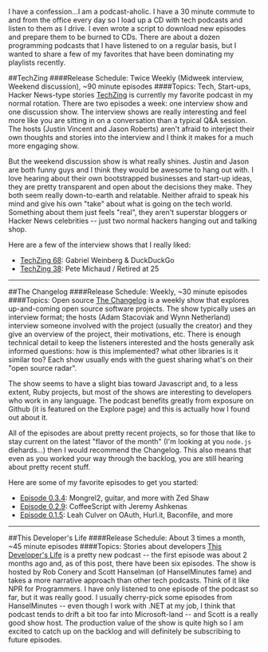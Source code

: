 I have a confession...I am a podcast-aholic.  I have a 30 minute commute to and from the office every day
so I load up a CD with tech podcasts and listen to them as I drive.  I even wrote a script to download
new episodes and prepare them to be burned to CDs.  There are about a dozen programming podcasts that I have listened
to on a regular basis, but I wanted to share a few of my favorites that have been dominating my playlists recently.

##TechZing
####Release Schedule: Twice Weekly (Midweek interview, Weekend discussion), ~90 minute episodes
####Topics: Tech, Start-ups, Hacker News-type stories
[TechZing](http://techzinglive.com/) is currently my favorite podcast in my normal rotation.  There are two episodes a 
week: one interview show and one discussion show.  The interview shows are really interesting and feel more like you are
sitting in on a conversation than a typical Q&A session.  The hosts (Justin Vincent and Jason Roberts) aren't afraid to
interject their own thoughts and stories into the interview and I think it makes for a much more engaging show.

But the weekend discussion show is what really shines.  Justin and Jason are both funny guys and I think they would be 
awesome to hang out with.  I love hearing about their own bootstrapped businesses and start-up ideas, they are pretty 
transparent and open about the decisions they make.  They both seem really down-to-earth and relatable.  Neither afraid to 
speak his mind and give his own "take" about what is going on the tech world.  Something about them just feels "real", 
they aren't superstar bloggers or Hacker News celebrities -- just two normal hackers hanging out and talking shop.

Here are a few of the interview shows that I really liked:  

 - [TechZing 68](http://techzinglive.com/page/423/techzing-68-gabriel-weinberg-duckduckgo): Gabriel Weinberg & DuckDuckGo
 - [TechZing 38](http://techzinglive.com/page/187/techzing-38-pete-michaud-retired-at-25): Pete Michaud / Retired at 25

---

##The Changelog
####Release Schedule: Weekly, ~30 minute episodes
####Topics: Open source
[The Changelog](http://thechangelog.com/) is a weekly show that explores up-and-coming open source software projects.
The show typically uses an interview format; the hosts (Adam Stacoviak and Wynn Netherland) interview someone involved
with the project (usually the creator) and they give an overview of the project, their motivations, etc.  There is 
enough technical detail to keep the listeners interested and the hosts generally ask informed questions: how is this
implemented? what other libraries is it similar too?  Each show usually ends with the guest sharing what's on their
"open source radar".

The show seems to have a slight bias toward Javascript and, to a less extent, Ruby projects, but most of the shows are
interesting to developers who work in any language.  The podcast benefits greatly from exposure on Github (it is featured
on the Explore page) and this is actually how I found out about it.

All of the episodes are about pretty recent projects, so for those that like to stay current on the latest "flavor of
the month" (I'm looking at you `node.js` diehards...) then I would recommend the Changelog.  This also means that even
as you worked your way through the backlog, you are still hearing about pretty recent stuff.

Here are some of my favorite episodes to get you started:  

 - [Episode 0.3.4](http://thechangelog.com/post/1087757312/episode-0-3-4-mongrel2-guitar-and-more-with-zed-shaw): Mongrel2, guitar, and more with Zed Shaw
 - [Episode 0.2.9](http://thechangelog.com/post/849754840/episode-0-2-9-coffeescript-with-jeremy-ashkenas): CoffeeScript with Jeremy Ashkenas
 - [Episode 0.1.5](http://thechangelog.com/post/415433641/episode-0-1-5-leah-culver-on-oauth-hurl-it-baconfile-and): Leah Culver on OAuth, Hurl.it, Baconfile, and more

---

##This Developer's Life
####Release Schedule: About 3 times a month, ~45 minute episodes
####Topics: Stories about developers
[This Developer's Life](http://thisdeveloperslife.com/) is a pretty new podcast -- the first episode was about 2 months ago
and, as of this post, there have been six episodes.  The show is hosted by Rob Conery and Scott Hanselman (of HanselMinutes
fame) and takes a more narrative approach than other tech podcasts.  Think of it like NPR for Programmers.  I have only 
listened to one episode of the podcast so far, but it was really good.  I usually cherry-pick some episodes from HanselMinutes
-- even though I work with .NET at my job, I think that podcast tends to drift a bit too far into Microsoft-land -- and Scott 
is a really good show host.  The production value of the show is quite high so I am excited to catch up on the backlog and 
will definitely be subscribing to future episodes.
